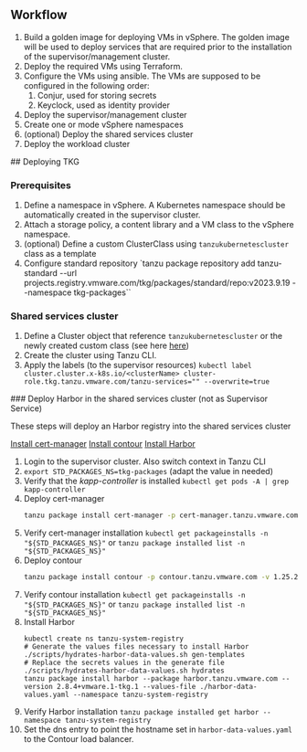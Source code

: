 ## Workflow

1. Build a golden image for deploying VMs in vSphere. The golden image will be used to deploy services that are required prior to the installation of the supervisor/management cluster.
1. Deploy the required VMs using Terraform.
1. Configure the VMs using ansible. The VMs are supposed to be configured in the following order:
    1. Conjur, used for storing secrets
    1. Keyclock, used as identity provider
1. Deploy the supervisor/management cluster
1. Create one or mode vSphere namespaces
1. (optional) Deploy the shared services cluster
1. Deploy the workload cluster


## Deploying TKG

### Prerequisites
1. Define a namespace in vSphere. A Kubernetes namespace should be automatically created in the supervisor cluster.
1. Attach a storage policy, a content library and a VM class to the vSphere namespace.
1. (optional) Define a custom ClusterClass using `tanzukubernetescluster` class as a template
1. Configure standard repository
    `tanzu package repository add tanzu-standard --url projects.registry.vmware.com/tkg/packages/standard/repo:v2023.9.19 --namespace tkg-packages``

### Shared services cluster

1. Define a Cluster object that reference `tanzukubernetescluster` or the newly created custom class (see here [here](../manifests/clusters/cluster-shared-services.yaml))
1. Create the cluster using Tanzu CLI.
1. Apply the labels (to the supervisor resources)
    `kubectl label cluster.cluster.x-k8s.io/<clusterName> cluster-role.tkg.tanzu.vmware.com/tanzu-services="" --overwrite=true`

### Deploy Harbor in the shared services cluster (not as Supervisor Service)

These steps will deploy an Harbor registry into the shared services cluster

[Install cert-manager](https://docs.vmware.com/en/VMware-Tanzu-Packages/2023.9.19/tanzu-packages/packages-cert-mgr-super.html#cli)
[Install contour](https://docs.vmware.com/en/VMware-Tanzu-Packages/2023.9.19/tanzu-packages/packages-contour-super.html#cli)
[Install Harbor](https://docs.vmware.com/en/VMware-Tanzu-Packages/2023.9.19/tanzu-packages/packages-harbor-super.html)


1. Login to the supervisor cluster. Also switch context in Tanzu CLI
1. `export STD_PACKAGES_NS=tkg-packages` (adapt the value in needed)
1. Verify that the <i>kapp-controller</i> is installed
    `kubectl get pods -A | grep kapp-controller`
1. Deploy cert-manager
    ```bash
    tanzu package install cert-manager -p cert-manager.tanzu.vmware.com -n "${STD_PACKAGES_NS}" -v 1.12.2+vmware.1-tkg.1
    ```
1. Verify cert-manager installation
    `kubectl get packageinstalls -n "${STD_PACKAGES_NS}"` or `tanzu package installed list -n "${STD_PACKAGES_NS}"`
1. Deploy contour
    ```bash
    tanzu package install contour -p contour.tanzu.vmware.com -v 1.25.2+vmware.1-tkg.1 --values-file contour-data-values.yaml -n "${STD_PACKAGES_NS}"
    ```
1. Verify contour installation
    `kubectl get packageinstalls -n "${STD_PACKAGES_NS}"` or `tanzu package installed list -n "${STD_PACKAGES_NS}"`
1. Install Harbor
    ```
    kubectl create ns tanzu-system-registry
    # Generate the values files necessary to install Harbor
    ./scripts/hydrates-harbor-data-values.sh gen-templates
    # Replace the secrets values in the generate file
    ./scripts/hydrates-harbor-data-values.sh hydrates
    tanzu package install harbor --package harbor.tanzu.vmware.com --version 2.8.4+vmware.1-tkg.1 --values-file ./harbor-data-values.yaml --namespace tanzu-system-registry
    ```
1. Verify Harbor installation
    `tanzu package installed get harbor --namespace tanzu-system-registry`
1. Set the dns entry to point the hostname set in `harbor-data-values.yaml` to the Contour load balancer. 